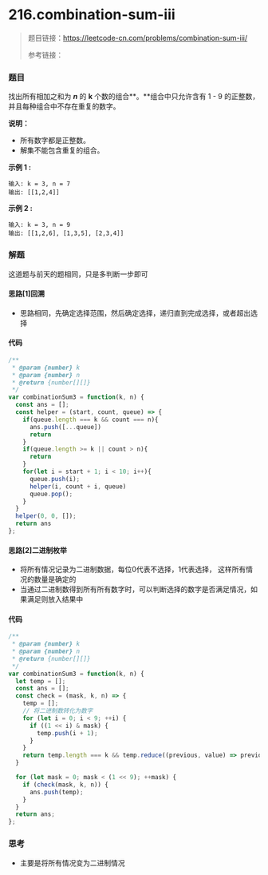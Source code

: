 # 216.combination-sum-iii

> 题目链接：https://leetcode-cn.com/problems/combination-sum-iii/
>
> 参考链接：
>

### 题目

找出所有相加之和为 ***n*** 的 **k** 个数的组合**。**组合中只允许含有 1 - 9 的正整数，并且每种组合中不存在重复的数字。

**说明：**

- 所有数字都是正整数。
- 解集不能包含重复的组合。 

**示例 1 :**

```
输入: k = 3, n = 7
输出: [[1,2,4]]
```

**示例 2 :**

```
输入: k = 3, n = 9
输出: [[1,2,6], [1,3,5], [2,3,4]]
```



### 解题

这道题与前天的题相同，只是多判断一步即可

#### 思路[1]回溯

* 思路相同，先确定选择范围，然后确定选择，递归直到完成选择，或者超出选择

#### 代码

```javascript
/**
 * @param {number} k
 * @param {number} n
 * @return {number[][]}
 */
var combinationSum3 = function(k, n) {
  const ans = [];
  const helper = (start, count, queue) => {
    if(queue.length === k && count === n){
      ans.push([...queue])
      return
    }
    if(queue.length >= k || count > n){
      return
    }
    for(let i = start + 1; i < 10; i++){
      queue.push(i);
      helper(i, count + i, queue)
      queue.pop();
    }
  }
  helper(0, 0, []);
  return ans
};
```

#### 思路[2]二进制枚举

* 将所有情况记录为二进制数据，每位0代表不选择，1代表选择， 这样所有情况的数量是确定的
* 当通过二进制数得到所有所有数字时，可以判断选择的数字是否满足情况，如果满足则放入结果中

#### 代码

```javascript
/**
 * @param {number} k
 * @param {number} n
 * @return {number[][]}
 */
var combinationSum3 = function(k, n) {
  let temp = [];
  const ans = [];
  const check = (mask, k, n) => {
    temp = [];
    // 将二进制数转化为数字
    for (let i = 0; i < 9; ++i) {
      if ((1 << i) & mask) {
        temp.push(i + 1);
      }
    }
    return temp.length === k && temp.reduce((previous, value) => previous + value, 0) === n;
  }

  for (let mask = 0; mask < (1 << 9); ++mask) {
    if (check(mask, k, n)) {
      ans.push(temp);
    }
  }
  return ans;
};
```

#### 

### 思考

* 主要是将所有情况变为二进制情况